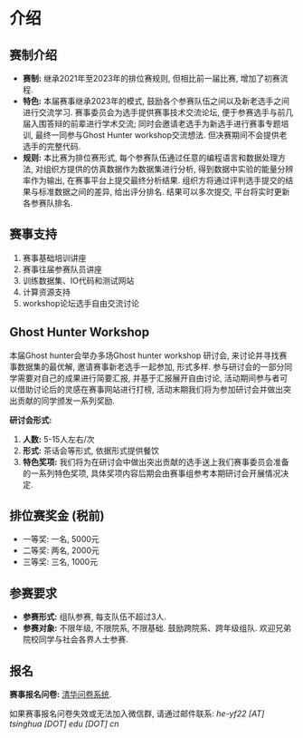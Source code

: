 # 介绍

## 赛制介绍

- **赛制:** 继承2021年至2023年的排位赛规则, 但相比前一届比赛, 增加了初赛流程.
- **特色:** 本届赛事继承2023年的模式, 鼓励各个参赛队伍之间以及新老选手之间进行交流学习. 赛事委员会为选手提供赛事技术交流论坛, 便于参赛选手与前几届入围答辩的前辈进行学术交流; 同时会邀请老选手为新选手进行赛事专题培训, 最终一同参与Ghost Hunter workshop交流想法. 但决赛期间不会提供老选手的完整代码.
- **规则:** 本比赛为排位赛形式, 每个参赛队伍通过任意的编程语言和数据处理方法, 对组织方提供的仿真数据作为数据集进行分析, 得到数据中实验的能量分辨率作为输出, 在赛事平台上提交最终分析结果. 组织方将通过评判选手提交的结果与标准数据之间的差异, 给出评分排名. 结果可以多次提交, 平台将实时更新各参赛队排名.

## 赛事支持

1. 赛事基础培训讲座
2. 赛事往届参赛队员讲座
3. 训练数据集、IO代码和测试网站
4. 计算资源支持
5. workshop论坛选手自由交流讨论

## Ghost Hunter Workshop

本届Ghost hunter会举办多场Ghost hunter workshop 研讨会, 来讨论并寻找赛事数据集的最优解, 邀请赛事新老选手一起参加, 形式多样. 参与研讨会的一部分同学需要对自己的成果进行简要汇报, 并基于汇报展开自由讨论, 活动期间参与者可以借助讨论后的灵感在赛事网站进行打榜, 活动末期我们将为参加研讨会并做出突出贡献的同学颁发一系列奖励.

**研讨会形式:**
1. **人数:** 5-15人左右/次
2. **形式:** 茶话会等形式, 依据形式提供餐饮
3. **特色奖项:** 我们将为在研讨会中做出突出贡献的选手送上我们赛事委员会准备的一系列特色奖项, 具体奖项内容后期会由赛事组参考本期研讨会开展情况决定.

## 排位赛奖金 (税前)

- 一等奖: 一名, 5000元
- 二等奖: 两名, 2000元
- 三等奖: 三名, 1000元

## 参赛要求

- **参赛形式:** 组队参赛, 每支队伍不超过3人.
- **参赛对象:** 不限年级, 不限院系, 不限基础. 鼓励跨院系、跨年级组队. 欢迎兄弟院校同学与社会各界人士参赛.

## 报名

**赛事报名问卷:** [清华问卷系统](http://wenjuan.tsinghua.edu.cn/s/ZfqMf2/).

如果赛事报名问卷失效或无法加入微信群, 请通过邮件联系: *he-yf22 [AT] tsinghua [DOT] edu [DOT] cn*
